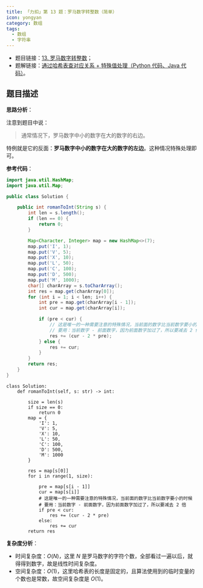 ```yaml
---
title: 「力扣」第 13 题：罗马数字转整数（简单）
icon: yongyan
category: 数组
tags:
  - 数组
  - 字符串
---
```


+ 题目链接：[13. 罗马数字转整数](https://leetcode-cn.com/problems/roman-to-integer/)；
+ 题解链接：[通过哈希表查对应关系 + 特殊值处理（Python 代码、Java 代码）](https://leetcode-cn.com/problems/roman-to-integer/solution/tong-guo-ha-xi-biao-cha-dui-ying-guan-xi-te-shu-zh/)。




## 题目描述



**思路分析**：

注意到题目中说：

> 通常情况下，罗马数字中小的数字在大的数字的右边。

特例就是它的反面：**罗马数字中小的数字在大的数字的左边**。这种情况特殊处理即可。

**参考代码**：


```Java []
import java.util.HashMap;
import java.util.Map;

public class Solution {

    public int romanToInt(String s) {
        int len = s.length();
        if (len == 0) {
            return 0;
        }

        Map<Character, Integer> map = new HashMap<>(7);
        map.put('I', 1);
        map.put('V', 5);
        map.put('X', 10);
        map.put('L', 50);
        map.put('C', 100);
        map.put('D', 500);
        map.put('M', 1000);
        char[] charArray = s.toCharArray();
        int res = map.get(charArray[0]);
        for (int i = 1; i < len; i++) {
            int pre = map.get(charArray[i - 1]);
            int cur = map.get(charArray[i]);

            if (pre < cur) {
                // 这是唯一的一种需要注意的特殊情况，当前面的数字比当前数字要小的时候
                // 要用：当前数字 - 前面数字，因为前面数字加过了，所以要减去 2 倍
                res += (cur - 2 * pre);
            } else {
                res += cur;
            }
        }
        return res;
    }
}
```
```Python3 []
class Solution:
    def romanToInt(self, s: str) -> int:

        size = len(s)
        if size == 0:
            return 0
        map = {
            'I': 1,
            'V': 5,
            'X': 10,
            'L': 50,
            'C': 100,
            'D': 500,
            'M': 1000
        }

        res = map[s[0]]
        for i in range(1, size):

            pre = map[s[i - 1]]
            cur = map[s[i]]
            # 这是唯一的一种需要注意的特殊情况，当前面的数字比当前数字要小的时候
            # 要用：当前数字 - 前面数字，因为前面数字加过了，所以要减去 2 倍
            if pre < cur:
                res += (cur - 2 * pre)
            else:
                res += cur
        return res
```

**复杂度分析**：

+ 时间复杂度：$O(N)$，这里 $N$ 是罗马数字的字符个数，全部看过一遍以后，就得得到数字，故是线性时间复杂度。
+ 空间复杂度：$O(1)$，这里哈希表的长度是固定的，且算法使用到的临时变量的个数也是常数，故空间复杂度是 $O(1)$。

